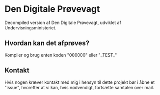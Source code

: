 # Den Digitale Prøvevagt
Decompiled version af Den Digitale Prøvevagt, udviklet af Undervisningsministeriet.

## Hvordan kan det afprøves?
Kompiler og brug enten koden "000000" eller "\_TEST\_"


## Kontakt
Hvis nogen kræver kontakt med mig i hensyn til dette projekt bør i åbne et "issue", hvorefter at vi kan, hvis nødvendigt, fortsætte samtalen over mail.

